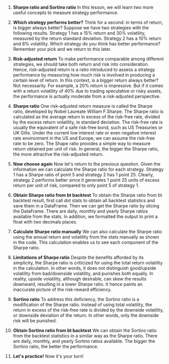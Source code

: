 1. **Sharpe ratio and Sortino ratio**
In this lesson, we will learn two more useful concepts to measure strategy performance.

2. **Which strategy performs better?**
Think for a second: in terms of return, is bigger always better? Suppose we have two strategies with the following results. Strategy 1 has a 15% return and 30% volatility, measured by the return standard deviation. Strategy 2 has a 10% return and 8% volatility. Which strategy do you think has better performance? Remember your pick and we return to this later.

3. **Risk-adjusted return**
To make performance comparable among different strategies, we should take both return and risk into consideration. Hence, risk-adjusted return is a ratio introduced to assess a strategy performance by measuring how much risk is involved in producing a certain level of return. In this context, is a bigger return always better? Not necessarily. For example, a 20% return is impressive. But if it comes with a return volatility of 40% due to trading speculative or risky assets, the performance is actually moderate from a risk-adjusted perspective.

4. **Sharpe ratio**
One risk-adjusted return measure is called the Sharpe ratio, developed by Nobel Laureate William F.Sharpe. The Sharpe ratio is calculated as the average return in excess of the risk-free rate, divided by the excess return volatility, ie standard deviation. The risk-free rate is usually the equivalent of a safe risk-free bond, such as US Treasuries or UK Gilts. Under the current low interest rate or even negative interest rate environment in the US and Europe, we can assume the risk-free rate to be zero. The Shape ratio provides a simple way to measure return obtained per unit of risk. In general, the bigger the Sharpe ratio, the more attractive the risk-adjusted return.

5. **Now choose again**
Now let's return to the previous question. Given the information we can calculate the Sharpe ratio for each strategy. Strategy 1 has a Sharpe ratio of point 5 and strategy 2 has 1 point 25. Clearly, strategy 2 performs better since it generates 1 point 25 units of excess return per unit of risk, compared to only point 5 of strategy 1.

6. **Obtain Sharpe ratio from bt backtest**
To obtain the Sharpe ratio from bt backtest result, first call dot stats to obtain all backtest statistics and save them in a DataFrame. Then we can get the Sharpe ratio by slicing the DataFrame. There are daily, monthly and yearly Sharpe ratios available from the stats. In addition, we formatted the output to print a float with two decimals places.

7. **Calculate Sharpe ratio manually**
We can also calculate the Sharpe ratio using the annual return and volatility from the stats manually as shown in the code. This calculation enables us to see each component of the Sharpe ratio.

8. **Limitations of Sharpe ratio**
Despite the benefits afforded by its simplicity, the Sharpe ratio is criticized for using the total return volatility in the calculation. In other words, it does not distinguish good/upside volatility from bad/downside volatility, and punishes both equally. In reality, upside volatility, although desirable, can skew the results downward, resulting in a lower Sharpe ratio. It hence paints an inaccurate picture of the risk-reward efficiency.

9. **Sortino ratio**
To address this deficiency, the Sortino ratio is a modification of the Sharpe ratio. Instead of using total volatility, the return in excess of the risk-free rate is divided by the downside volatility, or downside deviation of the return. In other words, only the downside risk will be punished.

10. **Obtain Sortino ratio from bt backtest**
We can obtain the Sortino ratio from the backtest statistics in a similar way as the Sharpe ratio. There are daily, monthly, and yearly Sortino ratios available. The bigger the Sortino ratio, the better the performance.

11. **Let's practice!**
Now it's your turn!